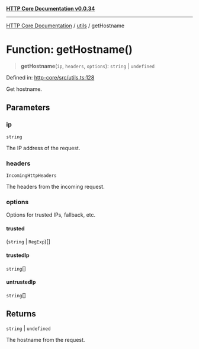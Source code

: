 [**HTTP Core Documentation v0.0.34**](../../README.md)

***

[HTTP Core Documentation](../../modules.md) / [utils](../README.md) / getHostname

# Function: getHostname()

> **getHostname**(`ip`, `headers`, `options`): `string` \| `undefined`

Defined in: [http-core/src/utils.ts:128](https://github.com/stonemjs/http-core/blob/8d2f265873c2a6f093cdaa7580ed7328bd078613/src/utils.ts#L128)

Get hostname.

## Parameters

### ip

`string`

The IP address of the request.

### headers

`IncomingHttpHeaders`

The headers from the incoming request.

### options

Options for trusted IPs, fallback, etc.

#### trusted

(`string` \| `RegExp`)[]

#### trustedIp

`string`[]

#### untrustedIp

`string`[]

## Returns

`string` \| `undefined`

The hostname from the request.
